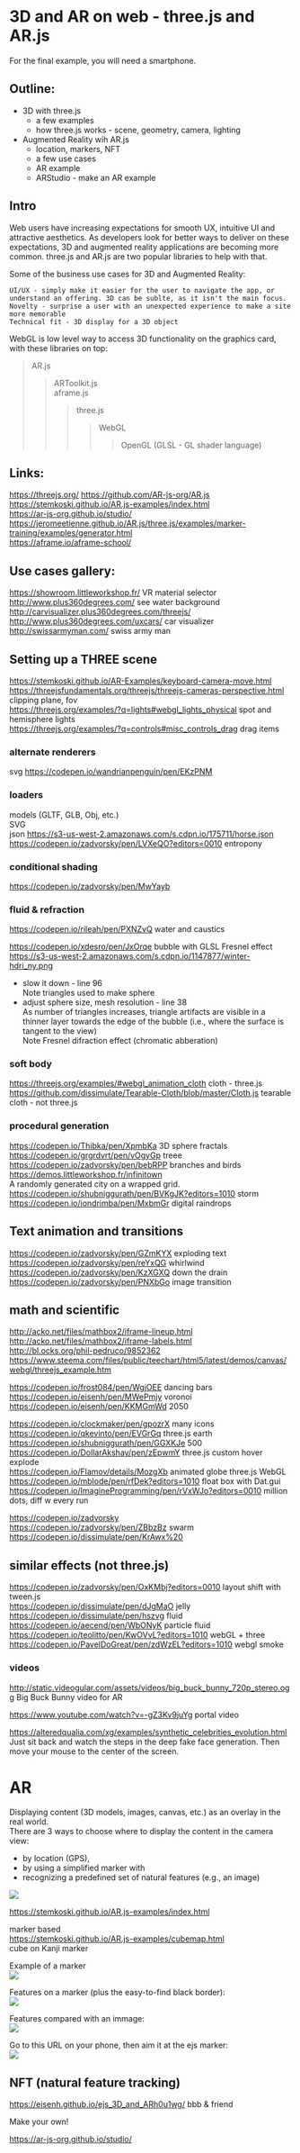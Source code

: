# 3D and AR on web - three.js and AR.js
For the final example, you will need a smartphone.  

## Outline:

- 3D with three.js
  - a few examples  
  - how three.js works - scene, geometry, camera, lighting  
- Augmented Reality wih AR.js 
  - location, markers, NFT
  - a few use cases
  - AR example  
  - ARStudio - make an AR example  

## Intro

Web users have increasing expectations for smooth UX, intuitive UI and attractive aesthetics.  As developers look for better ways to deliver on these expectations, 3D and augmented reality applications are becoming more common.  three.js and AR.js are two popular libraries to help with that.  

Some of the business use cases for 3D and Augmented Reality:  

    UI/UX - simply make it easier for the user to navigate the app, or understand an offering. 3D can be sublte, as it isn't the main focus.
    Novelty - surprise a user with an unexpected experience to make a site more memorable  
    Technical fit - 3D display for a 3D object  
  
WebGL is low level way to access 3D functionality on the graphics card, with these libraries on top:  
> AR.js  
>>ARToolkit.js  
>>aframe.js  
>>>three.js   
>>>>WebGL  
>>>>>OpenGL   (GLSL - GL shader language)  

## Links:  
https://threejs.org/
https://github.com/AR-js-org/AR.js  
https://stemkoski.github.io/AR.js-examples/index.html  
https://ar-js-org.github.io/studio/  
https://jeromeetienne.github.io/AR.js/three.js/examples/marker-training/examples/generator.html  
https://aframe.io/aframe-school/  
  
## Use cases gallery:   

https://showroom.littleworkshop.fr/  VR material selector  
http://www.plus360degrees.com/  see water background  
http://carvisualizer.plus360degrees.com/threejs/  
http://www.plus360degrees.com/uxcars/  car visualizer  
http://swissarmyman.com/  swiss army man  
  
## Setting up a THREE scene  
https://stemkoski.github.io/AR-Examples/keyboard-camera-move.html  
https://threejsfundamentals.org/threejs/threejs-cameras-perspective.html clipping plane, fov  
https://threejs.org/examples/?q=lights#webgl_lights_physical spot and hemisphere lights  
https://threejs.org/examples/?q=controls#misc_controls_drag  drag items  
  
### alternate renderers  
svg https://codepen.io/wandrianpenguin/pen/EKzPNM  
  
### loaders
models (GLTF, GLB, Obj, etc.)  
SVG  
json https://s3-us-west-2.amazonaws.com/s.cdpn.io/175711/horse.json   
  https://codepen.io/zadvorsky/pen/LVXeQO?editors=0010 entropony  

### conditional shading
https://codepen.io/zadvorsky/pen/MwYayb  
  
### fluid & refraction
https://codepen.io/rileah/pen/PXNZvQ water and caustics

https://codepen.io/xdesro/pen/JxOrqe  bubble with GLSL Fresnel effect   
https://s3-us-west-2.amazonaws.com/s.cdpn.io/1147877/winter-hdri_ny.png  
- slow it down - line 96   
Note triangles used to make sphere   
- adjust sphere size, mesh resolution - line 38   
As number of triangles increases, triangle artifacts are visible in a thinner layer towards the edge of the bubble (i.e., where the surface is tangent to the view)  
Note Fresnel difraction effect (chromatic abberation)     

### soft body  

https://threejs.org/examples/#webgl_animation_cloth cloth - three.js  
https://github.com/dissimulate/Tearable-Cloth/blob/master/Cloth.js  tearable cloth - not three.js  

### procedural generation
https://codepen.io/Thibka/pen/XpmbKa 3D sphere fractals  
https://codepen.io/grgrdvrt/pen/vOgyGp treee  
https://codepen.io/zadvorsky/pen/bebRPP branches and birds  
https://demos.littleworkshop.fr/infinitown  
A randomly generated city on a wrapped grid.  
https://codepen.io/shubniggurath/pen/BVKgJK?editors=1010 storm   
https://codepen.io/iondrimba/pen/MxbmGr digital raindrops  
 

## Text animation and transitions
https://codepen.io/zadvorsky/pen/GZmKYX exploding text  
https://codepen.io/zadvorsky/pen/reYxQG whirlwind  
https://codepen.io/zadvorsky/pen/KzXGXQ down the drain  
https://codepen.io/zadvorsky/pen/PNXbGo image transition  
  
## math and scientific
http://acko.net/files/mathbox2/iframe-lineup.html  
http://acko.net/files/mathbox2/iframe-labels.html  
http://bl.ocks.org/phil-pedruco/9852362  
https://www.steema.com/files/public/teechart/html5/latest/demos/canvas/webgl/threejs_example.htm  
  

https://codepen.io/frost084/pen/WgjOEE  dancing bars  
https://codepen.io/eisenh/pen/MWePmjy  voronoi  
https://codepen.io/eisenh/pen/KKMGmWd 2050  

https://codepen.io/clockmaker/pen/gpozrX many icons  
https://codepen.io/qkevinto/pen/EVGrGq three.js earth  
https://codepen.io/shubniggurath/pen/GGXKJe 500  
https://codepen.io/DollarAkshay/pen/zEpwmY three.js custom hover explode  
https://codepen.io/Flamov/details/MozgXb animated globe three.js WebGL  
https://codepen.io/mblode/pen/rfDek?editors=1010 float box with Dat.gui  
https://codepen.io/ImagineProgramming/pen/rVxWJo?editors=0010 million dots, diff w every run  

https://codepen.io/zadvorsky  
https://codepen.io/zadvorsky/pen/ZBbzBz swarm  
https://codepen.io/dissimulate/pen/KrAwx%20  
  
  
##  similar effects (not three.js)
https://codepen.io/zadvorsky/pen/OxKMbj?editors=0010 layout shift with tween.js  
https://codepen.io/dissimulate/pen/dJgMaO jelly   
https://codepen.io/dissimulate/pen/hszvg  fluid  
https://codepen.io/aecend/pen/WbONyK particle fluid  
https://codepen.io/teolitto/pen/KwOVvL?editors=1010 webGL + three  
https://codepen.io/PavelDoGreat/pen/zdWzEL?editors=1010 webgl smoke  

### videos
http://static.videogular.com/assets/videos/big_buck_bunny_720p_stereo.ogg Big Buck Bunny video for AR   
  
https://www.youtube.com/watch?v=-gZ3Kv9juYg portal video  
  
https://alteredqualia.com/xg/examples/synthetic_celebrities_evolution.html  
Just sit back and watch the steps in the deep fake face generation.  Then move your mouse to the center of the screen.  





# AR

Displaying content (3D models, images, canvas, etc.) as an overlay in the real world.  
There are 3 ways to choose where to display the content in the camera view: 
- by location (GPS), 
- by using a simplified marker with 
- recognizing a predefined set of natural features (e.g., an image) 

<img src="./kanji.png">

https://stemkoski.github.io/AR.js-examples/index.html  

marker based  
https://stemkoski.github.io/AR.js-examples/cubemap.html  
cube on Kanji marker

Example of a marker  
<img src="./ejsAR/pattern-ejs.png">  
  
Features on a marker (plus the easy-to-find black border):  
<img src="./ejsAR/inlier1.png">  
  
Features compared with an immage:  
<img src="./ejsAR/inlier2.png">  
  
Go to this URL on your phone, then aim it at the ejs marker:   
<img src="./ejsARRepository.png">  

## NFT (natural feature tracking)  
https://eisenh.github.io/ejs_3D_and_ARh0u1wg/  bbb & friend  


Make your own!  

https://ar-js-org.github.io/studio/  

